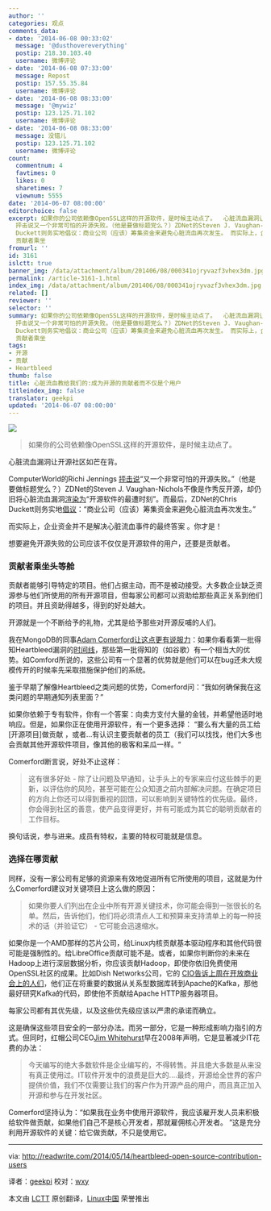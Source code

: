 ```yaml
---
author: ''
categories: 观点
comments_data:
- date: '2014-06-08 00:33:02'
  message: '@dusthovereverything'
  postip: 218.30.103.40
  username: 微博评论
- date: '2014-06-08 07:33:00'
  message: Repost
  postip: 157.55.35.84
  username: 微博评论
- date: '2014-06-08 08:33:00'
  message: '@mywiz'
  postip: 123.125.71.102
  username: 微博评论
- date: '2014-06-08 08:33:00'
  message: 没错儿
  postip: 123.125.71.102
  username: 微博评论
count:
  commentnum: 4
  favtimes: 0
  likes: 0
  sharetimes: 7
  viewnum: 5555
date: '2014-06-07 08:00:00'
editorchoice: false
excerpt: 如果你的公司依赖像OpenSSL这样的开源软件，是时候主动点了。  心脏流血漏洞让开源社区如芒在背。 ComputerWorld的Richi Jennings
  抨击说又一个非常可怕的开源失败。（他是要做标题党么？）ZDNet的Steven J. Vaughan-Nichols不像是作秀反开源，却仍旧将心脏流血漏洞渲染为开源软件的最遭时刻。而最后，ZDNet的Chris
  Duckett则务实地倡议：商业公司（应该）筹集资金来避免心脏流血再次发生。 而实际上，企业资金并不是解决心脏流血事件的最终答案 。你才是！ 想要避免开源失败的公司应该不仅仅是开源软件的用户，还要是贡献者。
  贡献者乘坐
fromurl: ''
id: 3161
islctt: true
banner_img: /data/attachment/album/201406/08/000341ojryvazf3vhex3dm.jpg
permalink: /article-3161-1.html
index_img: /data/attachment/album/201406/08/000341ojryvazf3vhex3dm.jpg.thumb.jpg
related: []
reviewer: ''
selector: ''
summary: 如果你的公司依赖像OpenSSL这样的开源软件，是时候主动点了。  心脏流血漏洞让开源社区如芒在背。 ComputerWorld的Richi Jennings
  抨击说又一个非常可怕的开源失败。（他是要做标题党么？）ZDNet的Steven J. Vaughan-Nichols不像是作秀反开源，却仍旧将心脏流血漏洞渲染为开源软件的最遭时刻。而最后，ZDNet的Chris
  Duckett则务实地倡议：商业公司（应该）筹集资金来避免心脏流血再次发生。 而实际上，企业资金并不是解决心脏流血事件的最终答案 。你才是！ 想要避免开源失败的公司应该不仅仅是开源软件的用户，还要是贡献者。
  贡献者乘坐
tags:
- 开源
- 贡献
- Heartbleed
thumb: false
title: 心脏流血教给我们的:成为开源的贡献者而不仅是个用户
titleindex_img: false
translator: geekpi
updated: '2014-06-07 08:00:00'
---
```


![](/data/attachment/album/201406/08/000341ojryvazf3vhex3dm.jpg)



> 
> 如果你的公司依赖像OpenSSL这样的开源软件，是时候主动点了。
> 
> 
> 


心脏流血漏洞让开源社区如芒在背。


ComputerWorld的Richi Jennings [抨击说](http://blogs.computerworld.com/encryption/23767/heartbleed-openssl-open-source-fail)“又一个非常可怕的开源失败。”（他是要做标题党么？）ZDNet的Steven J. Vaughan-Nichols不像是作秀反开源，却仍旧将心脏流血漏洞[渲染为](http://www.zdnet.com/heartbleed-open-sources-worst-hour-7000028420/)“开源软件的最遭时刻”。而最后，ZDNet的Chris Duckett则务实地[倡议](http://www.zdnet.com/openssl-needs-corporate-funding-to-avoid-heartbleed-repeat-7000028385/)：“商业公司（应该）筹集资金来避免心脏流血再次发生。”


而实际上，企业资金并不是解决心脏流血事件的最终答案 。你才是！


想要避免开源失败的公司应该不仅仅是开源软件的用户，还要是贡献者。


### 贡献者乘坐头等舱


贡献者能够引导特定的项目。他们占据主动，而不是被动接受。大多数企业缺乏资源参与他们所使用的所有开源项目，但每家公司都可以资助给那些真正关系到他们的项目。并且资助得越多，得到的好处越大。


开源就是一个不断给予的礼物，尤其是给予那些对开源反哺的人们。


我在MongoDB的同事[Adam Comerford让这点更有说服力](http://comerford.cc/wordpress/2014/04/15/my-conclusion-heartbleed-timeline/)：如果你看看第一批得知Heartbleed漏洞的[时间线](http://www.smh.com.au/it-pro/security-it/heartbleed-disclosure-timeline-who-knew-what-and-when-20140415-zqurk.html)，那些第一批得知的（如谷歌）有一个相当大的优势。如Comford所说的，这些公司有一个显著的优势就是他们可以在bug还未大规模传开的时候率先采取措施保护他们的系统。


鉴于早期了解像Heartbleed之类问题的优势，Comerford问：“我如何确保我在这类问题的早期通知列表里面？”


如果你依赖于专有软件，你有一个答案：向卖方支付大量的金钱，并希望他适时地响应。但是，如果你正在使用开源软件，有一个更多选择： “要么有大量的员工给[开源项目]做贡献 ，或者...有认识主要贡献者的员工（我们可以找找，他们大多也会贡献其他开源软件项目，像其他的极客和呆瓜一样。“


Comerford断言说，好处不止这样：



> 
> 这有很多好处 - 除了让问题及早通知，让手头上的专家来应付这些棘手的更新，以评估你的风险，甚至可能在公众知道之前内部解决问题。在确定项目的方向上你还可以得到重视的回馈，可以影响到关键特性的优先级。最终，你会得到社区的善意，使产品变得更好，并有可能成为其它的聪明贡献者的工作目标。
> 
> 
> 


换句话说，参与进来。成员有特权，主要的特权可能就是信息。


### 选择在哪贡献


同样，没有一家公司有足够的资源来有效地促进所有它所使用的项目，这就是为什么Comerford建议对关键项目上这么做的原因：



> 
> 如果你要人们列出在企业中所有开源关键技术，你可能会得到一张很长的名单。然后，告诉他们，他们将必须清点人工和预算来支持清单上的每一种技术的话（并验证它） - 它可能会迅速缩水。
> 
> 
> 


如果你是一个AMD那样的芯片公司，给Linux内核贡献基本驱动程序和其他代码很可能是强制性的。给LibreOffice贡献可能不是。或者，如果你判断你的未来在Hadoop上进行深层数据分析，你应该贡献Hadoop，即使你依旧免费使用OpenSSL社区的成果。比如Dish Networks公司，它的 [CIO告诉上周在开放商业会上的人们](http://blogs.wsj.com/cio/2014/05/06/dish-looks-to-open-source-software-after-database-failure/)，他们正在将重要的数据从关系型数据库转到Apache的Kafka，那他最好研究Kafka的代码，即使他不贡献给Apache HTTP服务器项目。


每家公司都有其优先级，以及这些优先级应该以严肃的承诺而确立。


这是确保这些项目安全的一部分办法。而另一部分，它是一种形成影响力指引的方式。但同时，红帽公司CEO[Jim Whitehurst](http://www.cnet.com/news/red-hat-solve-enterprise-waste-through-open-source/)早在2008年声明，它是显著减少IT花费的办法：



> 
> 今天编写的绝大多数软件是企业编写的，不得转售。并且绝大多数是从来没有真正使用过。IT软件开发中的浪费是巨大的....最终，开源给全世界的客户提供价值，我们不仅需要让我们的客户作为开源产品的用户，而且真正加入开源和参与在开发社区。
> 
> 
> 


Comerford坚持认为：“如果我在业务中使用开源软件，我应该雇开发人员来积极给软件做贡献，如果他们自己不是核心开发者，那就雇佣核心开发者。 ”这是充分利用开源软件的关键：给它做贡献，不只是使用它。




---


via: <http://readwrite.com/2014/05/14/heartbleed-open-source-contribution-users>


译者：[geekpi](https://github.com/geekpi) 校对：[wxy](https://github.com/wxy)


本文由 [LCTT](https://github.com/LCTT/TranslateProject) 原创翻译，[Linux中国](http://linux.cn/) 荣誉推出